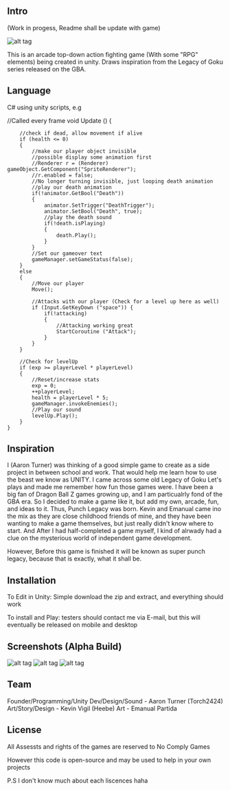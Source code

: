 ## Intro

(Work in progess, Readme shall be update with game)

![alt tag](http://i.imgur.com/Zjy44T2.png)

This is an arcade top-down action fighting game (With some "RPG" elements) being created in unity.
Draws inspiration from the Legacy of Goku series released on the GBA.

## Language

C# using unity scripts, e.g

//Called every frame
	void Update ()
	{

		//check if dead, allow movement if alive
		if (health <= 0)
		{
			//make our player object invisible
			//possible display some animation first
			//Renderer r = (Renderer) gameObject.GetComponent("SpriteRenderer");
			//r.enabled = false;
			//No longer turning invisible, just looping death animation
			//play our death animation
			if(!animator.GetBool("Death"))
			{
				animator.SetTrigger("DeathTrigger");
				animator.SetBool("Death", true);
				//play the death sound
				if(!death.isPlaying)
				{
					death.Play();
				}
			}
			//Set our gameover text
			gameManager.setGameStatus(false);
		}
		else
		{
			//Move our player
			Move();

			//Attacks with our player (Check for a level up here as well)
			if (Input.GetKeyDown ("space")) {
				if(!attacking)
				{
					//Attacking working great
					StartCoroutine ("Attack");
				}
			}
		}

		//Check for levelUp
		if (exp >= playerLevel * playerLevel)
		{
			//Reset/increase stats
			exp = 0;
			++playerLevel;
			health = playerLevel * 5;
			gameManager.invokeEnemies();
			//Play our sound
			levelUp.Play();
		}
	}

## Inspiration

I (Aaron Turner) was thinking of a good simple game to create as a side project in between school and work.
That would help me learn how to use the beast we know as UNITY. I came across some old
Legacy of Goku Let's plays and made me remember how fun those games were. I have been a big fan of Dragon Ball Z games growing up,
and I am particualrly fond of the GBA era. So I decided to make a game like it, but add my own, arcade, fun, and ideas to it. Thus,
Punch Legacy was born. Kevin and Emanual came ino the mix as they are close childhood friends of mine, and they have been wanting to
make a game themselves, but just really didn't know where to start. And After I had half-completed a game myself, I kind of
alrwady had a clue on the mysterious world of independent game development.

However, Before this game is finished it will be known as super punch legacy, because that is exactly,
what it shall be.

## Installation

To Edit in Unity: Simple download the zip and extract, and everything should work

To install and Play: testers should contact me via E-mail, but this will eventually be released on mobile and desktop

## Screenshots (Alpha Build)

![alt tag](http://i.imgur.com/6MXe2r9.png)
![alt tag](http://i.imgur.com/UAvM6RG.png)
![alt tag](http://i.imgur.com/ATa05Um.png)

## Team

Founder/Programming/Unity Dev/Design/Sound - Aaron Turner (Torch2424)
Art/Story/Design - Kevin Vigil (Heebe)
Art - Emanual Partida

## License

All Assessts and rights of the games are reserved to No Comply Games

However this code is open-source and may be used to help in your own projects

P.S I don't know much about each liscences haha
